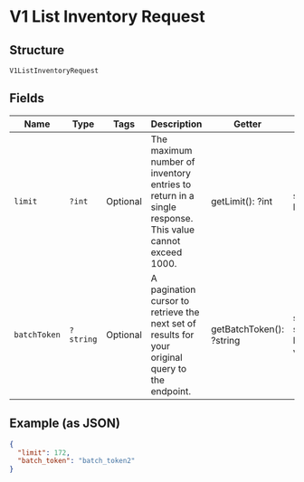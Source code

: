 
# V1 List Inventory Request

## Structure

`V1ListInventoryRequest`

## Fields

| Name | Type | Tags | Description | Getter | Setter |
|  --- | --- | --- | --- | --- | --- |
| `limit` | `?int` | Optional | The maximum number of inventory entries to return in a single response. This value cannot exceed 1000. | getLimit(): ?int | setLimit(?int limit): void |
| `batchToken` | `?string` | Optional | A pagination cursor to retrieve the next set of results for your<br>original query to the endpoint. | getBatchToken(): ?string | setBatchToken(?string batchToken): void |

## Example (as JSON)

```json
{
  "limit": 172,
  "batch_token": "batch_token2"
}
```

